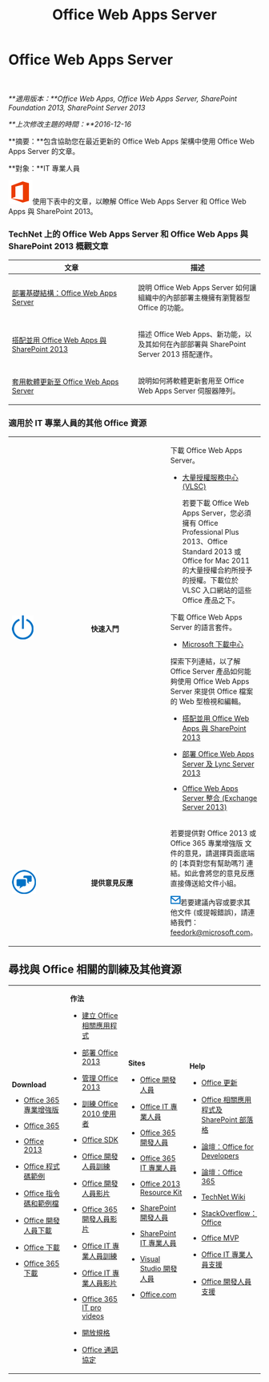﻿---
title: Office Web Apps Server
TOCTitle: '@NoTitle'
ms:assetid: e75c9827-f5ce-4099-a08c-b42fde72ea98
ms:mtpsurl: https://technet.microsoft.com/zh-tw/library/JJ219456(v=office.15)
ms:contentKeyID: 49565152
ms.date: 01/03/2018
mtps_version: v=office.15
ms.translationtype: HT
---

# Office Web Apps Server

 

_**適用版本：**Office Web Apps, Office Web Apps Server, SharePoint Foundation 2013, SharePoint Server 2013_

_**上次修改主題的時間：**2016-12-16_

**摘要：**包含協助您在最近更新的 Office Web Apps 架構中使用 Office Web Apps Server 的文章。

**對象：**IT 專業人員

![Office 2013 標誌](images/JJ219447.a106e261-2cd0-43b7-af77-92de7e4b6fb9(Office.15).png "Office 2013 標誌")使用下表中的文章，以瞭解 Office Web Apps Server 和 Office Web Apps 與 SharePoint 2013。


### TechNet 上的 Office Web Apps Server 和 Office Web Apps 與 SharePoint 2013 概觀文章

<table>
<colgroup>
<col style="width: 50%" />
<col style="width: 50%" />
</colgroup>
<thead>
<tr class="header">
<th>文章</th>
<th>描述</th>
</tr>
</thead>
<tbody>
<tr class="odd">
<td><p><a href="deploy-the-infrastructure-office-web-apps-server.md">部署基礎結構：Office Web Apps Server</a></p></td>
<td><p>說明 Office Web Apps Server 如何讓組織中的內部部署主機擁有瀏覽器型 Office 的功能。</p></td>
</tr>
<tr class="even">
<td><p><a href="use-office-web-apps-with-sharepoint-2013.md">搭配並用 Office Web Apps 與 SharePoint 2013</a></p></td>
<td><p>描述 Office Web Apps、新功能，以及其如何在內部部署與 SharePoint Server 2013 搭配運作。</p></td>
</tr>
<tr class="odd">
<td><p><a href="apply-software-updates-to-office-web-apps-server.md">套用軟體更新至 Office Web Apps Server</a></p></td>
<td><p>說明如何將軟體更新套用至 Office Web Apps Server 伺服器陣列。</p></td>
</tr>
</tbody>
</table>


### 適用於 IT 專業人員的其他 Office 資源

<table>
<colgroup>
<col style="width: 33%" />
<col style="width: 33%" />
<col style="width: 33%" />
</colgroup>
<tbody>
<tr class="odd">
<td><p><img src="images/JJ219447.6b2d6dfa-7dc8-40fb-8335-af68b575f8cb(Office.15).png" title="快速入門" alt="快速入門" /></p></td>
<td><p><strong>快速入門</strong></p></td>
<td><p>下載 Office Web Apps Server。</p>
<ul>
<li><p><a href="http://go.microsoft.com/fwlink/p/?linkid=256561">大量授權服務中心 (VLSC)</a></p>
<p>若要下載 Office Web Apps Server，您必須擁有 Office Professional Plus 2013、Office Standard 2013 或 Office for Mac 2011 的大量授權合約所授予的授權。下載位於 VLSC 入口網站的這些 Office 產品之下。</p></li>
</ul>
<p>下載 Office Web Apps Server 的語言套件。</p>
<ul>
<li><p><a href="http://go.microsoft.com/fwlink/p/?linkid=263945">Microsoft 下載中心</a></p></li>
</ul>
<p>探索下列連結，以了解 Office Server 產品如何能夠使用 Office Web Apps Server 來提供 Office 檔案的 Web 型檢視和編輯。</p>
<ul>
<li><p><a href="use-office-web-apps-with-sharepoint-2013.md">搭配並用 Office Web Apps 與 SharePoint 2013</a></p></li>
<li><p><a href="http://go.microsoft.com/fwlink/?linkid=256902%26clcid=0x404">部署 Office Web Apps Server 及 Lync Server 2013</a></p></li>
<li><p><a href="http://go.microsoft.com/fwlink/p/?linkid=256611">Office Web Apps Server 整合 (Exchange Server 2013)</a></p></li>
</ul></td>
</tr>
<tr class="even">
<td><p><img src="images/JJ219447.6fa793ee-ede9-4476-901c-de96ea37fc3a(Office.15).png" title="聊天圖示" alt="聊天圖示" /></p></td>
<td><p><strong>提供意見反應</strong></p></td>
<td><p>若要提供對 Office 2013 或 Office 365 專業增強版 文件的意見，請選擇頁面底端的 [本頁對您有幫助嗎?] 連結。如此會將您的意見反應直接傳送給文件小組。</p>
<p><img src="images/Ee890080.1863f854-8ce5-40e4-bd40-9bbe16591834(Office.15).png" title="電子郵件" alt="電子郵件" />若要建議內容或要求其他文件 (或提報錯誤)，請連絡我們：<a href="mailto:feedork@microsoft.com">feedork@microsoft.com</a>。</p></td>
</tr>
</tbody>
</table>


## 尋找與 Office 相關的訓練及其他資源


<table>
<colgroup>
<col style="width: 25%" />
<col style="width: 25%" />
<col style="width: 25%" />
<col style="width: 25%" />
</colgroup>
<tbody>
<tr class="odd">
<td><p><strong>Download</strong></p>
<ul>
<li><p><a href="https://technet.microsoft.com/evalcenter/hh973391">Office 365 專業增強版</a></p></li>
<li><p><a href="https://go.microsoft.com/fwlink/p/?linkid=507653">Office 365</a></p></li>
<li><p><a href="https://technet.microsoft.com/zh-tw/evalcenter/ee390818.aspx">Office 2013</a></p></li>
<li><p><a href="https://code.msdn.microsoft.com/office/">Office 程式碼範例</a></p></li>
<li><p><a href="https://gallery.technet.microsoft.com/office/">Office 指令碼和範例檔</a></p></li>
<li><p><a href="https://msdn.microsoft.com/zh-tw/office/aa905351">Office 開發人員下載</a></p></li>
<li><p><a href="http://www.microsoft.com/zh-tw/download/office.aspx?q=office">Office 下載</a></p></li>
<li><p><a href="http://www.microsoft.com/zh-tw/download/search.aspx?q=office+365">Office 365 下載</a></p></li>
</ul></td>
<td><p><strong>作法</strong></p>
<ul>
<li><p><a href="https://technet.microsoft.com/zh-tw/library/jj220060.aspx">建立 Office 相關應用程式</a></p></li>
<li><p><a href="https://technet.microsoft.com/zh-tw/library/cc178982.aspx">部署 Office 2013</a></p></li>
<li><p><a href="https://technet.microsoft.com/zh-tw/library/cc179068.aspx">管理 Office 2013</a></p></li>
<li><p><a href="https://technet.microsoft.com/zh-tw/office/ff381682.aspx">訓練 Office 2010 使用者</a></p></li>
<li><p><a href="https://msdn.microsoft.com/zh-tw/office/aa905496.aspx">Office SDK</a></p></li>
<li><p><a href="https://msdn.microsoft.com/zh-tw/office/aa905375">Office 開發人員訓練</a></p></li>
<li><p><a href="http://www.microsoft.com/resources/msdn/en-us/office/media/video/video.html?cid=odc%26from=mscomodc">Office 開發人員影片</a></p></li>
<li><p><a href="http://www.microsoft.com/resources/msdn/en-us/office/media/video/video.html?cid=o365%26from=mscomo365">Office 365 開發人員影片</a></p></li>
<li><p><a href="https://technet.microsoft.com/zh-tw/office/ff519671">Office IT 專業人員訓練</a></p></li>
<li><p><a href="http://www.microsoft.com/resources/technet/en-us/office/media/video/video.html?cid=otc%26from=mscomotc">Office IT 專業人員影片</a></p></li>
<li><p><a href="http://www.microsoft.com/resources/technet/en-us/office/media/video/video.html?cid=o365%26from=mscomo365">Office 365 IT pro videos</a></p></li>
<li><p><a href="https://msdn.microsoft.com/zh-tw/openspecifications/">開放規格</a></p></li>
<li><p><a href="https://msdn.microsoft.com/zh-tw/library/cc307282(v=office.12).aspx">Office 通訊協定</a></p></li>
</ul></td>
<td><p><strong>Sites</strong></p>
<ul>
<li><p><a href="https://msdn.microsoft.com/zh-tw/office">Office 開發人員</a></p></li>
<li><p><a href="https://technet.microsoft.com/zh-tw/office">Office IT 專業人員</a></p></li>
<li><p><a href="https://msdn.microsoft.com/zh-tw/office/hh506337">Office 365 開發人員</a></p></li>
<li><p><a href="https://technet.microsoft.com/zh-tw/hh912691">Office 365 IT 專業人員</a></p></li>
<li><p><a href="https://technet.microsoft.com/zh-tw/library/cc303401.aspx">Office 2013 Resource Kit</a></p></li>
<li><p><a href="https://msdn.microsoft.com/zh-tw/sharepoint">SharePoint 開發人員</a></p></li>
<li><p><a href="https://technet.microsoft.com/zh-tw/sharepoint">SharePoint IT 專業人員</a></p></li>
<li><p><a href="https://msdn.microsoft.com/zh-tw/vstudio/aa718325">Visual Studio 開發人員</a></p></li>
<li><p><a href="http://office.microsoft.com/">Office.com</a></p></li>
</ul></td>
<td><p><strong>Help</strong></p>
<ul>
<li><p><a href="https://technet.microsoft.com/zh-tw/office/ee748587.aspx">Office 更新</a></p></li>
<li><p><a href="https://blogs.msdn.com/b/officeapps">Office 相關應用程式及 SharePoint 部落格</a></p></li>
<li><p><a href="https://social.msdn.microsoft.com/forums/zh-tw/category/officedev%2coldevelopment%2csharepoint2010%2csharepoint%2cprojectserver2010%2cprojectprofessional2010%2cuc/">論壇：Office for Developers</a></p></li>
<li><p><a href="https://answers.microsoft.com/zh-tw/msoffice">論壇：Office 365</a></p></li>
<li><p><a href="https://social.technet.microsoft.com/wiki">TechNet Wiki</a></p></li>
<li><p><a href="https://stackoverflow.com/search?q=office">StackOverflow：Office</a></p></li>
<li><p><a href="https://mvp.microsoft.com/zh-tw/mvp/search-mvp.aspx?kw=office">Office MVP</a></p></li>
<li><p><a href="https://technet.microsoft.com/zh-tw/ms772425">Office IT 專業人員支援</a></p></li>
<li><p><a href="https://msdn.microsoft.com/zh-tw/office/aa905515">Office 開發人員支援</a></p></li>
</ul></td>
</tr>
</tbody>
</table>


[](use-office-web-apps-with-sharepoint-2013.md)

